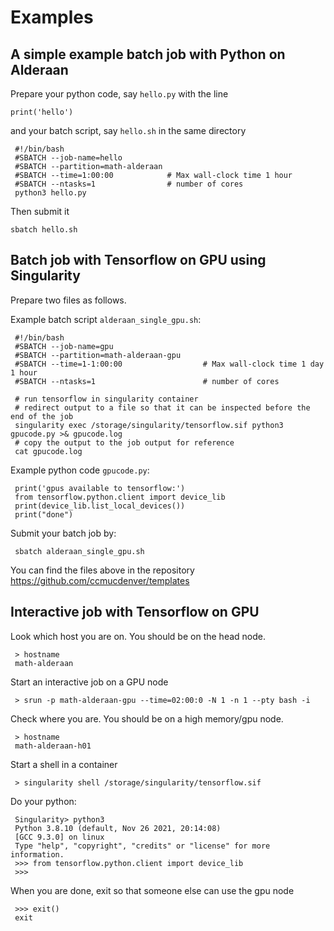 # Examples

##  A simple example batch job with Python on Alderaan 

Prepare your python code, say `hello.py` with the line

    print('hello')
    
and your batch script, say `hello.sh` in the same directory

     #!/bin/bash
     #SBATCH --job-name=hello
     #SBATCH --partition=math-alderaan
     #SBATCH --time=1:00:00            # Max wall-clock time 1 hour
     #SBATCH --ntasks=1                # number of cores 
     python3 hello.py
     
Then submit it

    sbatch hello.sh
    
    


## Batch job with Tensorflow on GPU using Singularity

Prepare two files as follows.

Example batch script `alderaan_single_gpu.sh`:

     #!/bin/bash
     #SBATCH --job-name=gpu
     #SBATCH --partition=math-alderaan-gpu
     #SBATCH --time=1-1:00:00                  # Max wall-clock time 1 day 1 hour
     #SBATCH --ntasks=1                        # number of cores 

     # run tensorflow in singularity container
     # redirect output to a file so that it can be inspected before the end of the job
     singularity exec /storage/singularity/tensorflow.sif python3 gpucode.py >& gpucode.log 
     # copy the output to the job output for reference
     cat gpucode.log

Example python code `gpucode.py`:

     print('gpus available to tensorflow:')
     from tensorflow.python.client import device_lib    
     print(device_lib.list_local_devices())
     print("done") 

Submit your batch job by:

     sbatch alderaan_single_gpu.sh
     
You can find the files above in the repository https://github.com/ccmucdenver/templates

## Interactive job with Tensorflow on GPU

Look which host you are on. You should be on the head node.

     > hostname
     math-alderaan

Start an interactive job on a GPU node

     > srun -p math-alderaan-gpu --time=02:00:0 -N 1 -n 1 --pty bash -i 

Check where you are. You should be on a high memory/gpu node.

     > hostname
     math-alderaan-h01

Start a shell in a container

     > singularity shell /storage/singularity/tensorflow.sif 

Do your python:

     Singularity> python3
     Python 3.8.10 (default, Nov 26 2021, 20:14:08)
     [GCC 9.3.0] on linux
     Type "help", "copyright", "credits" or "license" for more information.
     >>> from tensorflow.python.client import device_lib
     >>> 

When you are done, exit so that someone else can use the gpu node

     >>> exit()
     exit

